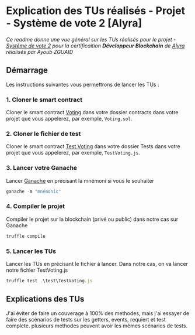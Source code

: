 # Explication des TUs réalisés - Projet - Système de vote 2 [Alyra]

*Ce readme donne une vue général sur les TUs réalisés pour le projet - [Système de vote 2](https://github.com/lecascyril/CodesRinkeby/blob/main/voting.sol) pour la certificaition **Développeur Blockchain** de [Alyra](https://alyra.fr/decouvrir-la-formation-developpeur-blockchain-alyra/) réialisés par Ayoub ZGUAID* 

## Démarrage <a id="demarrage"></a>
Les instructions suivantes vous permettrons de lancer les TUs : 

### 1. Cloner le smart contract <a id="clonerSmartContract"></a>

Cloner le smart contract [Voting](https://github.com/lecascyril/CodesRinkeby/blob/main/voting.sol) dans votre dossier contracts dans votre projet que vous appelerez, par exemple, `Voting.sol`.

### 2. Cloner le fichier de test <a id="clonerTestFile"></a>

Cloner le smart contract [Test Voting](https://github.com/zguaid/Developpeur-Ethereum-Template/blob/master/4.%20Truffle%20%26%20CI-CD/TestVoting.js) dans votre dossier Tests dans votre projet que vous appelerez, par exemple, `TestVoting.js`.

### 3. Lancer votre Ganache <a id="startGanache"></a>

Lancer [Ganache](https://trufflesuite.com/ganache/) en précisant la mnémoni si vous le souhaiter 
```javascript
ganache -m "mnémonic"
```

### 4. Compiler le projet <a id="compileProject"></a>

Compiler le projet sur la blockchain (privé ou public) dans notre cas sur Ganache
```javascript
truffle compile
```

### 5. Lancer les TUs <a id="startTUs"></a>

Lancer les TUs en précisant le fichier à lancer. Dans notre cas, on va lancer notre fichier TestVoting.js
```javascript
truffle test .\test\TestVoting.js
```

## Explications des TUs <a id="explications"></a>
J'ai éviter de faire un couverage à 100% des methodes, mais j'ai essayer de faire des scénarios de tests sur les getters, events, requiert et test complete. plusieurs méthodes peuvent avoir les mêmes scénarios de tests.
